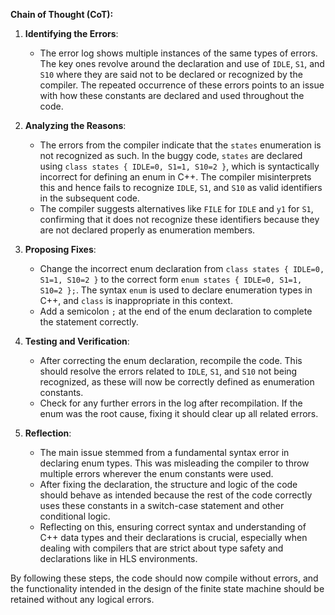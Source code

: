 **Chain of Thought (CoT):**

1. **Identifying the Errors**:
   - The error log shows multiple instances of the same types of errors. The key ones revolve around the declaration and use of `IDLE`, `S1`, and `S10` where they are said not to be declared or recognized by the compiler. The repeated occurrence of these errors points to an issue with how these constants are declared and used throughout the code.

2. **Analyzing the Reasons**:
   - The errors from the compiler indicate that the `states` enumeration is not recognized as such. In the buggy code, `states` are declared using `class states { IDLE=0, S1=1, S10=2 }`, which is syntactically incorrect for defining an enum in C++. The compiler misinterprets this and hence fails to recognize `IDLE`, `S1`, and `S10` as valid identifiers in the subsequent code.
   - The compiler suggests alternatives like `FILE` for `IDLE` and `y1` for `S1`, confirming that it does not recognize these identifiers because they are not declared properly as enumeration members.

3. **Proposing Fixes**:
   - Change the incorrect enum declaration from `class states { IDLE=0, S1=1, S10=2 }` to the correct form `enum states { IDLE=0, S1=1, S10=2 };`. The syntax `enum` is used to declare enumeration types in C++, and `class` is inappropriate in this context.
   - Add a semicolon `;` at the end of the enum declaration to complete the statement correctly.

4. **Testing and Verification**:
   - After correcting the enum declaration, recompile the code. This should resolve the errors related to `IDLE`, `S1`, and `S10` not being recognized, as these will now be correctly defined as enumeration constants.
   - Check for any further errors in the log after recompilation. If the enum was the root cause, fixing it should clear up all related errors.

5. **Reflection**:
   - The main issue stemmed from a fundamental syntax error in declaring enum types. This was misleading the compiler to throw multiple errors wherever the enum constants were used.
   - After fixing the declaration, the structure and logic of the code should behave as intended because the rest of the code correctly uses these constants in a switch-case statement and other conditional logic.
   - Reflecting on this, ensuring correct syntax and understanding of C++ data types and their declarations is crucial, especially when dealing with compilers that are strict about type safety and declarations like in HLS environments.

By following these steps, the code should now compile without errors, and the functionality intended in the design of the finite state machine should be retained without any logical errors.